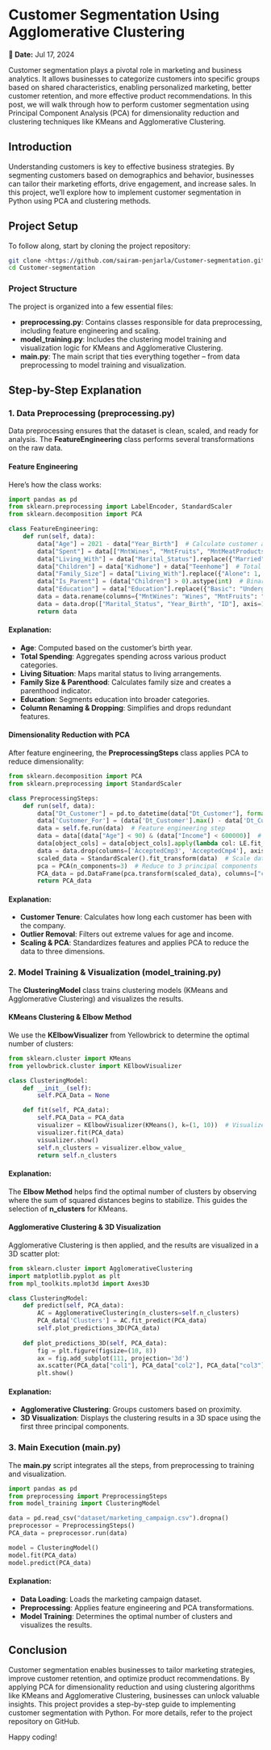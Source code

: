 # Customer Segmentation Using Agglomerative Clustering
**📅 Date:** Jul 17, 2024

Customer segmentation plays a pivotal role in marketing and business analytics. It allows businesses to categorize customers into specific groups based on shared characteristics, enabling personalized marketing, better customer retention, and more effective product recommendations. In this post, we will walk through how to perform customer segmentation using Principal Component Analysis (PCA) for dimensionality reduction and clustering techniques like KMeans and Agglomerative Clustering.

## Introduction
Understanding customers is key to effective business strategies. By segmenting customers based on demographics and behavior, businesses can tailor their marketing efforts, drive engagement, and increase sales. In this project, we’ll explore how to implement customer segmentation in Python using PCA and clustering methods.

## Project Setup
To follow along, start by cloning the project repository:

```bash
git clone <https://github.com/sairam-penjarla/Customer-segmentation.git>
cd Customer-segmentation
```

### Project Structure
The project is organized into a few essential files:

- **preprocessing.py**: Contains classes responsible for data preprocessing, including feature engineering and scaling.
- **model_training.py**: Includes the clustering model training and visualization logic for KMeans and Agglomerative Clustering.
- **main.py**: The main script that ties everything together – from data preprocessing to model training and visualization.

## Step-by-Step Explanation

### 1. Data Preprocessing (preprocessing.py)
Data preprocessing ensures that the dataset is clean, scaled, and ready for analysis. The **FeatureEngineering** class performs several transformations on the raw data.

#### Feature Engineering
Here’s how the class works:

```python
import pandas as pd
from sklearn.preprocessing import LabelEncoder, StandardScaler
from sklearn.decomposition import PCA

class FeatureEngineering:
    def run(self, data):
        data["Age"] = 2021 - data["Year_Birth"]  # Calculate customer age
        data["Spent"] = data[["MntWines", "MntFruits", "MntMeatProducts", "MntFishProducts", "MntSweetProducts", "MntGoldProds"]].sum(axis=1)  # Total spending
        data["Living_With"] = data["Marital_Status"].replace({"Married": "Partner", "Single": "Alone", "Divorced": "Alone"})  # Determine living situation
        data["Children"] = data["Kidhome"] + data["Teenhome"]  # Total number of children
        data["Family_Size"] = data["Living_With"].replace({"Alone": 1, "Partner": 2}) + data["Children"]  # Calculate family size
        data["Is_Parent"] = (data["Children"] > 0).astype(int)  # Binary indicator for parenthood
        data["Education"] = data["Education"].replace({"Basic": "Undergraduate", "Master": "Postgraduate"})  # Re-categorize education levels
        data = data.rename(columns={"MntWines": "Wines", "MntFruits": "Fruits", "MntMeatProducts": "Meat"})  # Rename columns
        data = data.drop(["Marital_Status", "Year_Birth", "ID"], axis=1)  # Drop unnecessary features
        return data
```

#### Explanation:
- **Age**: Computed based on the customer’s birth year.
- **Total Spending**: Aggregates spending across various product categories.
- **Living Situation**: Maps marital status to living arrangements.
- **Family Size & Parenthood**: Calculates family size and creates a parenthood indicator.
- **Education**: Segments education into broader categories.
- **Column Renaming & Dropping**: Simplifies and drops redundant features.

#### Dimensionality Reduction with PCA
After feature engineering, the **PreprocessingSteps** class applies PCA to reduce dimensionality:

```python
from sklearn.decomposition import PCA
from sklearn.preprocessing import StandardScaler

class PreprocessingSteps:
    def run(self, data):
        data["Dt_Customer"] = pd.to_datetime(data["Dt_Customer"], format="%d-%m-%Y")
        data['Customer_For'] = (data['Dt_Customer'].max() - data['Dt_Customer']).dt.days  # Customer tenure
        data = self.fe.run(data)  # Feature engineering step
        data = data[(data["Age"] < 90) & (data["Income"] < 600000)]  # Remove outliers
        data[object_cols] = data[object_cols].apply(lambda col: LE.fit_transform(col))  # Encode categorical variables
        data = data.drop(columns=['AcceptedCmp3', 'AcceptedCmp4'], axis=1)  # Drop unnecessary columns
        scaled_data = StandardScaler().fit_transform(data)  # Scale data
        pca = PCA(n_components=3)  # Reduce to 3 principal components
        PCA_data = pd.DataFrame(pca.transform(scaled_data), columns=["col1", "col2", "col3"])
        return PCA_data
```

#### Explanation:
- **Customer Tenure**: Calculates how long each customer has been with the company.
- **Outlier Removal**: Filters out extreme values for age and income.
- **Scaling & PCA**: Standardizes features and applies PCA to reduce the data to three dimensions.

### 2. Model Training & Visualization (model_training.py)

The **ClusteringModel** class trains clustering models (KMeans and Agglomerative Clustering) and visualizes the results.

#### KMeans Clustering & Elbow Method
We use the **KElbowVisualizer** from Yellowbrick to determine the optimal number of clusters:

```python
from sklearn.cluster import KMeans
from yellowbrick.cluster import KElbowVisualizer

class ClusteringModel:
    def __init__(self):
        self.PCA_Data = None

    def fit(self, PCA_data):
        self.PCA_Data = PCA_data
        visualizer = KElbowVisualizer(KMeans(), k=(1, 10))  # Visualize the elbow method
        visualizer.fit(PCA_data)
        visualizer.show()
        self.n_clusters = visualizer.elbow_value_
        return self.n_clusters
```

#### Explanation:
The **Elbow Method** helps find the optimal number of clusters by observing where the sum of squared distances begins to stabilize. This guides the selection of **n_clusters** for KMeans.

#### Agglomerative Clustering & 3D Visualization
Agglomerative Clustering is then applied, and the results are visualized in a 3D scatter plot:

```python
from sklearn.cluster import AgglomerativeClustering
import matplotlib.pyplot as plt
from mpl_toolkits.mplot3d import Axes3D

class ClusteringModel:
    def predict(self, PCA_data):
        AC = AgglomerativeClustering(n_clusters=self.n_clusters)
        PCA_data['Clusters'] = AC.fit_predict(PCA_data)
        self.plot_predictions_3D(PCA_data)
    
    def plot_predictions_3D(self, PCA_data):
        fig = plt.figure(figsize=(10, 8))
        ax = fig.add_subplot(111, projection='3d')
        ax.scatter(PCA_data["col1"], PCA_data["col2"], PCA_data["col3"], c=PCA_data["Clusters"])
        plt.show()
```

#### Explanation:
- **Agglomerative Clustering**: Groups customers based on proximity.
- **3D Visualization**: Displays the clustering results in a 3D space using the first three principal components.

### 3. Main Execution (main.py)

The **main.py** script integrates all the steps, from preprocessing to training and visualization.

```python
import pandas as pd
from preprocessing import PreprocessingSteps
from model_training import ClusteringModel

data = pd.read_csv("dataset/marketing_campaign.csv").dropna()
preprocessor = PreprocessingSteps()
PCA_data = preprocessor.run(data)

model = ClusteringModel()
model.fit(PCA_data)
model.predict(PCA_data)
```

#### Explanation:
- **Data Loading**: Loads the marketing campaign dataset.
- **Preprocessing**: Applies feature engineering and PCA transformations.
- **Model Training**: Determines the optimal number of clusters and visualizes the results.

## Conclusion
Customer segmentation enables businesses to tailor marketing strategies, improve customer retention, and optimize product recommendations. By applying PCA for dimensionality reduction and using clustering algorithms like KMeans and Agglomerative Clustering, businesses can unlock valuable insights. This project provides a step-by-step guide to implementing customer segmentation with Python. For more details, refer to the project repository on GitHub.

Happy coding!
